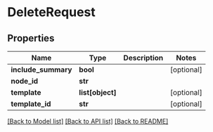 # DeleteRequest

## Properties
Name | Type | Description | Notes
------------ | ------------- | ------------- | -------------
**include_summary** | **bool** |  | [optional] 
**node_id** | **str** |  | 
**template** | **list[object]** |  | [optional] 
**template_id** | **str** |  | [optional] 

[[Back to Model list]](../README.md#documentation-for-models) [[Back to API list]](../README.md#documentation-for-api-endpoints) [[Back to README]](../README.md)


